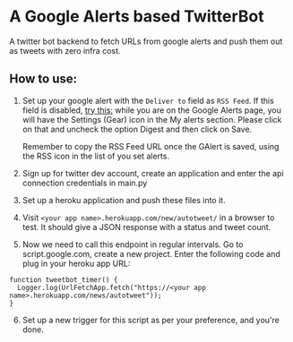 # A Google Alerts based TwitterBot
A twitter bot backend to fetch URLs from google alerts and push them out as tweets with zero infra cost.

## How to use:
1. Set up your google alert with the `Deliver to` field as `RSS Feed`. If this field is disabled, [try this:](https://support.google.com/websearch/forum/AAAAgtjJeM4oNR25UbTOL8/?hl=en) while you are on the Google Alerts page, you will have the Settings (Gear) icon in the My alerts section. Please click on that and uncheck the option Digest and then click on Save. 

    Remember to copy the RSS Feed URL once the GAlert is saved, using the RSS icon in the list of you set alerts.

2. Sign up for twitter dev account, create an application and enter the api connection credentials in main.py

3. Set up a heroku application and push these files into it.

4. Visit `<your app name>.herokuapp.com/new/autotweet/` in a browser to test. It should give a JSON response with a status and tweet count.

5. Now we need to call this endpoint in regular intervals. Go to script.google.com, create a new project. Enter the following code and plug in your heroku app URL:
```
function tweetbot_timer() {
  Logger.log(UrlFetchApp.fetch("https://<your app name>.herokuapp.com/news/autotweet"));
}
```

6. Set up a new trigger for this script as per your preference, and you're done.